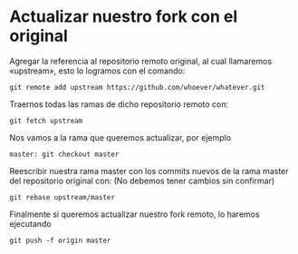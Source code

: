 # Actualizar nuestro fork con el original

Agregar la referencia al repositorio remoto original, al cual llamaremos «upstream», esto lo logramos con el comando:

```
git remote add upstream https://github.com/whoever/whatever.git
```

Traernos todas las ramas de dicho repositorio remoto con:

```
git fetch upstream
```

Nos vamos a la rama que queremos actualizar, por ejemplo

```
master: git checkout master
```

Reescribir nuestra rama master con los commits nuevos de la rama master del repositorio original con: (No debemos tener cambios sin confirmar)

```
git rebase upstream/master
```

Finalmente si queremos actualizar nuestro fork remoto, lo haremos ejecutando

```
git push -f origin master
```
